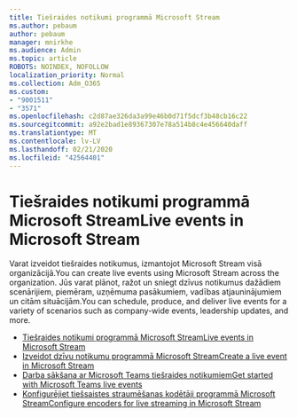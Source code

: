 ```yaml
---
title: Tiešraides notikumi programmā Microsoft Stream
ms.author: pebaum
author: pebaum
manager: mnirkhe
ms.audience: Admin
ms.topic: article
ROBOTS: NOINDEX, NOFOLLOW
localization_priority: Normal
ms.collection: Adm_O365
ms.custom:
- "9001511"
- "3571"
ms.openlocfilehash: c2d87ae326da3a99e46b0d71f5dcf3b48cb16c22
ms.sourcegitcommit: a92e2bad1e89367307e78a514b8c4e456640daff
ms.translationtype: MT
ms.contentlocale: lv-LV
ms.lasthandoff: 02/21/2020
ms.locfileid: "42564401"
---
```

# <a name="live-events-in-microsoft-stream"></a><span data-ttu-id="57a3d-102">Tiešraides notikumi programmā Microsoft Stream</span><span class="sxs-lookup"><span data-stu-id="57a3d-102">Live events in Microsoft Stream</span></span>

<span data-ttu-id="57a3d-103">Varat izveidot tiešraides notikumus, izmantojot Microsoft Stream visā organizācijā.</span><span class="sxs-lookup"><span data-stu-id="57a3d-103">You can create live events using Microsoft Stream across the organization.</span></span> <span data-ttu-id="57a3d-104">Jūs varat plānot, ražot un sniegt dzīvus notikumus dažādiem scenārijiem, piemēram, uzņēmuma pasākumiem, vadības atjauninājumiem un citām situācijām.</span><span class="sxs-lookup"><span data-stu-id="57a3d-104">You can schedule, produce, and deliver live events for a variety of scenarios such as company-wide events, leadership updates, and more.</span></span>

- [<span data-ttu-id="57a3d-105">Tiešraides notikumi programmā Microsoft Stream</span><span class="sxs-lookup"><span data-stu-id="57a3d-105">Live events in Microsoft Stream</span></span>](https://docs.microsoft.com/stream/live-event-overview)
- [<span data-ttu-id="57a3d-106">Izveidot dzīvu notikumu programmā Microsoft Stream</span><span class="sxs-lookup"><span data-stu-id="57a3d-106">Create a live event in Microsoft Stream</span></span>](https://docs.microsoft.com/stream/live-create-event)
- [<span data-ttu-id="57a3d-107">Darba sākšana ar Microsoft Teams tiešraides notikumiem</span><span class="sxs-lookup"><span data-stu-id="57a3d-107">Get started with Microsoft Teams live events</span></span>](https://support.office.com/article/get-started-with-microsoft-teams-live-events-d077fec2-a058-483e-9ab5-1494afda578a)
- [<span data-ttu-id="57a3d-108">Konfigurējiet tiešsaistes straumēšanas kodētāji programmā Microsoft Stream</span><span class="sxs-lookup"><span data-stu-id="57a3d-108">Configure encoders for live streaming in Microsoft Stream</span></span>](https://docs.microsoft.com/stream/live-encoder-setup)
